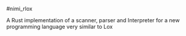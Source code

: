 #nimi_rlox

 
 A Rust implementation of a scanner, parser and Interpreter for a new programming language very similar to Lox 